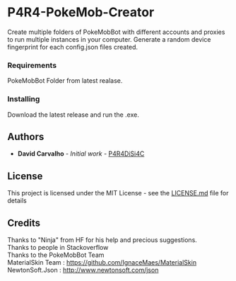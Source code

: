 # P4R4-PokeMob-Creator

Create multiple folders of PokeMobBot with different accounts and proxies to run multiple instances in your computer.
Generate a random device fingerprint for each config.json files created.

### Requirements
PokeMobBot Folder from latest realase.

### Installing

Download the latest release and run the .exe.

## Authors

* **David Carvalho** - *Initial work* - [P4R4DiSi4C](https://github.com/P4R4DiSi4C)

## License

This project is licensed under the MIT License - see the [LICENSE.md](LICENSE.md) file for details

## Credits

Thanks to "Ninja" from HF for his help and precious suggestions.  
Thanks to people in Stackoverflow  
Thanks to the PokeMobBot Team  
MaterialSkin Team : https://github.com/IgnaceMaes/MaterialSkin  
NewtonSoft.Json : http://www.newtonsoft.com/json
